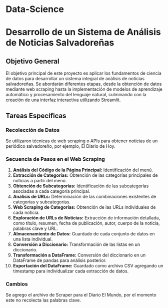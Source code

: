# Data-Science

# Desarrollo de un Sistema de Análisis de Noticias Salvadoreñas

## Objetivo General

El objetivo principal de este proyecto es aplicar los fundamentos de ciencia de datos para desarrollar un sistema integral de análisis de noticias salvadoreñas. Se abordarán diferentes etapas, desde la obtención de datos mediante web scraping hasta la implementación de modelos de aprendizaje automático y procesamiento del lenguaje natural, culminando con la creación de una interfaz interactiva utilizando Streamlit.

## Tareas Específicas

### Recolección de Datos

Se utilizaron técnicas de web scraping o APIs para obtener noticias de un periódico salvadoreño, por ejemplo, El Diario de Hoy.

### Secuencia de Pasos en el Web Scraping

1. **Análisis del Código de la Página Principal:** Identificación del menú.
2. **Extracción de Categorías:** Obtención de las categorías principales de noticias a partir del menú.
3. **Obtención de Subcategorías:** Identificación de las subcategorías asociadas a cada categoría principal.
4. **Análisis de URLs:** Determinación de las combinaciones existentes de categorías y subcategorías.
5. **Web Scraping de Categorías:** Obtención de las URLs individuales de cada noticia.
6. **Exploración de URLs de Noticias:** Extracción de información detallada, como título, resumen, fecha de publicación, autor, cuerpo de la noticia, palabras clave y URL.
7. **Almacenamiento de Datos:** Guardado de cada conjunto de datos en una lista individual.
8. **Conversión a Diccionario:** Transformación de las listas en un diccionario.
9. **Transformación a DataFrame:** Conversión del diccionario en un DataFrame de pandas para análisis posterior.
10. **Exportación del DataFrame:** Guardado como archivo CSV agregando un timestamp para individualizar cada extracción de datos.

### Cambios

Se agrego el archivo de Scraper para el Diario El Mundo, por el momento este no recolecta las palabras clave.
